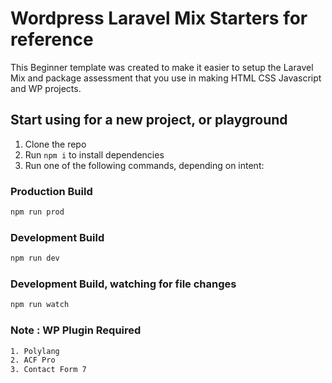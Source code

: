 # Wordpress Laravel Mix Starters for reference

This Beginner template was created to make it easier to setup the Laravel Mix and package assessment that you use in making HTML CSS Javascript and WP projects.

## Start using for a new project, or playground

1. Clone the repo
2. Run `npm i` to install dependencies
3. Run one of the following commands, depending on intent:

### Production Build

```bash
npm run prod
```

### Development Build

```bash
npm run dev
```

### Development Build, watching for file changes

```bash
npm run watch
```

### Note : WP Plugin Required

```bash
1. Polylang
2. ACF Pro
3. Contact Form 7
```
